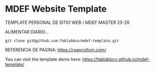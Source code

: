 # MDEF Website Template

TEMPLATE PERSONAL DE SITIO WEB / MDEF MASTER 25-26 

ALIMENTAR DIARIO...

```
git clone git@github.com:fablabbcn/mdef-template.git
```

REFERENCIA DE PAGINA: https://roancollom.com/ 

You can visit the template demo here: https://fablabbcn.github.io/mdef-template/
